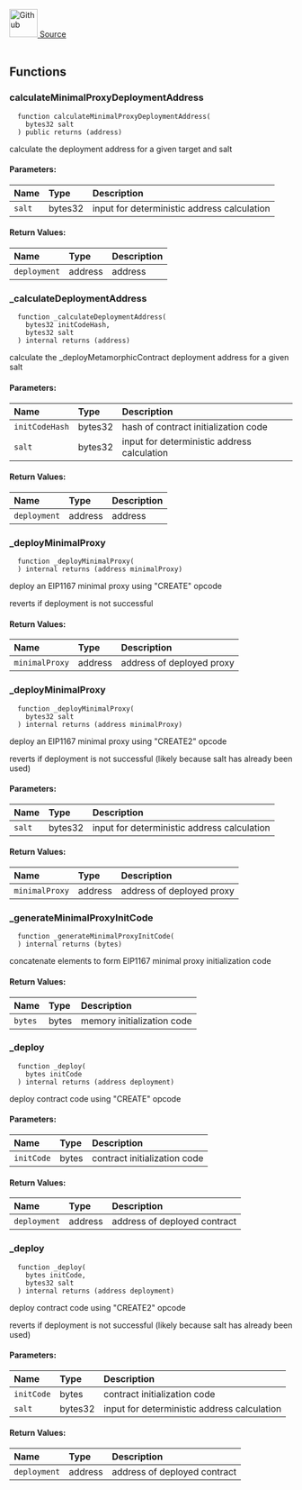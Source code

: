 <a href="https://github.com/solace-fi/solace-core/blob/main/contracts/utils/Cloneable.sol"><img src="/img/github.svg" alt="Github" width="50px"/> Source</a><br/><br/>




## Functions
### calculateMinimalProxyDeploymentAddress
```solidity
  function calculateMinimalProxyDeploymentAddress(
    bytes32 salt
  ) public returns (address)
```
calculate the deployment address for a given target and salt


#### Parameters:
| Name | Type | Description                                                          |
| :--- | :--- | :------------------------------------------------------------------- |
| `salt` | bytes32 | input for deterministic address calculation |

#### Return Values:
| Name                           | Type          | Description                                                                  |
| :----------------------------- | :------------ | :--------------------------------------------------------------------------- |
| `deployment` | address | address |

### _calculateDeploymentAddress
```solidity
  function _calculateDeploymentAddress(
    bytes32 initCodeHash,
    bytes32 salt
  ) internal returns (address)
```
calculate the _deployMetamorphicContract deployment address for a given salt


#### Parameters:
| Name | Type | Description                                                          |
| :--- | :--- | :------------------------------------------------------------------- |
| `initCodeHash` | bytes32 | hash of contract initialization code |
| `salt` | bytes32 | input for deterministic address calculation |

#### Return Values:
| Name                           | Type          | Description                                                                  |
| :----------------------------- | :------------ | :--------------------------------------------------------------------------- |
| `deployment` | address | address |

### _deployMinimalProxy
```solidity
  function _deployMinimalProxy(
  ) internal returns (address minimalProxy)
```
deploy an EIP1167 minimal proxy using "CREATE" opcode

reverts if deployment is not successful


#### Return Values:
| Name                           | Type          | Description                                                                  |
| :----------------------------- | :------------ | :--------------------------------------------------------------------------- |
| `minimalProxy` | address | address of deployed proxy |

### _deployMinimalProxy
```solidity
  function _deployMinimalProxy(
    bytes32 salt
  ) internal returns (address minimalProxy)
```
deploy an EIP1167 minimal proxy using "CREATE2" opcode

reverts if deployment is not successful (likely because salt has already been used)

#### Parameters:
| Name | Type | Description                                                          |
| :--- | :--- | :------------------------------------------------------------------- |
| `salt` | bytes32 | input for deterministic address calculation |

#### Return Values:
| Name                           | Type          | Description                                                                  |
| :----------------------------- | :------------ | :--------------------------------------------------------------------------- |
| `minimalProxy` | address | address of deployed proxy |

### _generateMinimalProxyInitCode
```solidity
  function _generateMinimalProxyInitCode(
  ) internal returns (bytes)
```
concatenate elements to form EIP1167 minimal proxy initialization code



#### Return Values:
| Name                           | Type          | Description                                                                  |
| :----------------------------- | :------------ | :--------------------------------------------------------------------------- |
| `bytes` | bytes | memory initialization code |

### _deploy
```solidity
  function _deploy(
    bytes initCode
  ) internal returns (address deployment)
```
deploy contract code using "CREATE" opcode


#### Parameters:
| Name | Type | Description                                                          |
| :--- | :--- | :------------------------------------------------------------------- |
| `initCode` | bytes | contract initialization code |

#### Return Values:
| Name                           | Type          | Description                                                                  |
| :----------------------------- | :------------ | :--------------------------------------------------------------------------- |
| `deployment` | address | address of deployed contract |

### _deploy
```solidity
  function _deploy(
    bytes initCode,
    bytes32 salt
  ) internal returns (address deployment)
```
deploy contract code using "CREATE2" opcode

reverts if deployment is not successful (likely because salt has already been used)

#### Parameters:
| Name | Type | Description                                                          |
| :--- | :--- | :------------------------------------------------------------------- |
| `initCode` | bytes | contract initialization code |
| `salt` | bytes32 | input for deterministic address calculation |

#### Return Values:
| Name                           | Type          | Description                                                                  |
| :----------------------------- | :------------ | :--------------------------------------------------------------------------- |
| `deployment` | address | address of deployed contract |

